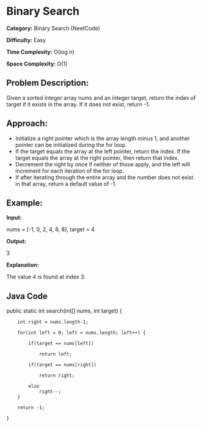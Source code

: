 # Binary Search 


**Category:** Binary Search (NeetCode)

**Difficulty:** Easy

**Time Complexity:** O(log n)

**Space Complexity:** O(1)



## Problem Description: 
Given a sorted integer array nums and an integer target, return the index of target if it exists in the array. If it does not exist, return -1.


## Approach:
- Initialize a right pointer which is the array length minus 1, and another pointer can be initialized during the for loop. 
- If the target equals the array at the left pointer, return the index. If the target equals the array at the right pointer, then return that index. 
- Decrement the right by once if neither of those apply, and the left will increment for each iteration of the for loop. 
- If after iterating through the entire array and the number does not exist in that array, return a default value of -1. 


## Example:


**Input:**

nums = [-1, 0, 2, 4, 6, 8], target = 4

**Output:**

3



**Explanation:**

The value 4 is found at index 3.



## Java Code

public static int search(int[] nums, int target) {

        int right = nums.length-1;
        
        for(int left = 0; left < nums.length; left++) {
        
        	if(target == nums[left])
        	
        		return left;
        		
        	if(target == nums[right])
        	
        		return right;
        		
        	else
        		right--;
        }
        
        return -1;
        
    }